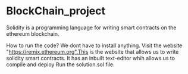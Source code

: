 # BlockChain_project
Solidity is a programming language for writing smart contracts on the ethereum blockchain.

How to run the code?
We dont have to install anything. 
Visit the website "https://remix.ethereum.org".This is the website that allows us to write solidity smart contracts. It has an inbuilt text-editor whih allows us to compile and deploy
Run the solution.sol file.
